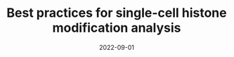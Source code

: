 ---
title: "Best practices for single-cell histone modification analysis"
collection: publications
permalink: /publications/2022-09-01-Best-practices-for-single-cell-histone-modification-analysis
date: 2022-09-01
paperurl: 'https://doi.org/10.1101/2022.09.21.508811'
code: 'https://github.com/vallotlab/benchmark_scepigenomics'
citation: 'F.&nbsp;Raimundo, P.&nbsp;Prompsy, J.-P. Vert, &amp; C.&nbsp;Vallot.
Best practices for single-cell histone modification analysis.
Technical Report biorXiv 2022.09.21.508811, 2022.'
---